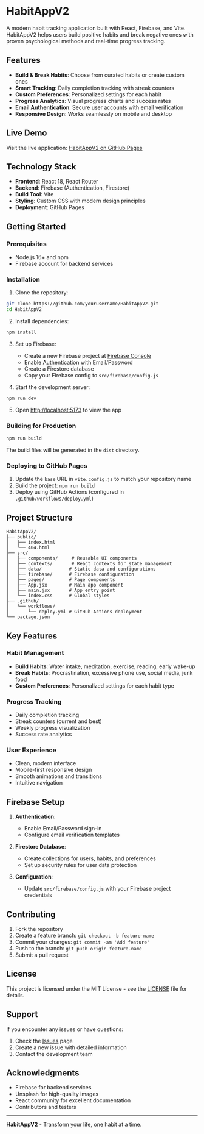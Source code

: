 # HabitAppV2

A modern habit tracking application built with React, Firebase, and Vite. HabitAppV2 helps users build positive habits and break negative ones with proven psychological methods and real-time progress tracking.

## Features

- **Build & Break Habits**: Choose from curated habits or create custom ones
- **Smart Tracking**: Daily completion tracking with streak counters
- **Custom Preferences**: Personalized settings for each habit
- **Progress Analytics**: Visual progress charts and success rates
- **Email Authentication**: Secure user accounts with email verification
- **Responsive Design**: Works seamlessly on mobile and desktop

## Live Demo

Visit the live application: [HabitAppV2 on GitHub Pages](https://yourusername.github.io/HabitAppV2/)

## Technology Stack

- **Frontend**: React 18, React Router
- **Backend**: Firebase (Authentication, Firestore)
- **Build Tool**: Vite
- **Styling**: Custom CSS with modern design principles
- **Deployment**: GitHub Pages

## Getting Started

### Prerequisites

- Node.js 16+ and npm
- Firebase account for backend services

### Installation

1. Clone the repository:
```bash
git clone https://github.com/yourusername/HabitAppV2.git
cd HabitAppV2
```

2. Install dependencies:
```bash
npm install
```

3. Set up Firebase:
   - Create a new Firebase project at [Firebase Console](https://console.firebase.google.com)
   - Enable Authentication with Email/Password
   - Create a Firestore database
   - Copy your Firebase config to `src/firebase/config.js`

4. Start the development server:
```bash
npm run dev
```

5. Open [http://localhost:5173](http://localhost:5173) to view the app

### Building for Production

```bash
npm run build
```

The build files will be generated in the `dist` directory.

### Deploying to GitHub Pages

1. Update the `base` URL in `vite.config.js` to match your repository name
2. Build the project: `npm run build`
3. Deploy using GitHub Actions (configured in `.github/workflows/deploy.yml`)

## Project Structure

```
HabitAppV2/
├── public/
│   ├── index.html
│   └── 404.html
├── src/
│   ├── components/     # Reusable UI components
│   ├── contexts/       # React contexts for state management
│   ├── data/          # Static data and configurations
│   ├── firebase/      # Firebase configuration
│   ├── pages/         # Page components
│   ├── App.jsx        # Main app component
│   ├── main.jsx       # App entry point
│   └── index.css      # Global styles
├── .github/
│   └── workflows/
│       └── deploy.yml # GitHub Actions deployment
└── package.json
```

## Key Features

### Habit Management
- **Build Habits**: Water intake, meditation, exercise, reading, early wake-up
- **Break Habits**: Procrastination, excessive phone use, social media, junk food
- **Custom Preferences**: Personalized settings for each habit type

### Progress Tracking
- Daily completion tracking
- Streak counters (current and best)
- Weekly progress visualization
- Success rate analytics

### User Experience
- Clean, modern interface
- Mobile-first responsive design
- Smooth animations and transitions
- Intuitive navigation

## Firebase Setup

1. **Authentication**:
   - Enable Email/Password sign-in
   - Configure email verification templates

2. **Firestore Database**:
   - Create collections for users, habits, and preferences
   - Set up security rules for user data protection

3. **Configuration**:
   - Update `src/firebase/config.js` with your Firebase project credentials

## Contributing

1. Fork the repository
2. Create a feature branch: `git checkout -b feature-name`
3. Commit your changes: `git commit -am 'Add feature'`
4. Push to the branch: `git push origin feature-name`
5. Submit a pull request

## License

This project is licensed under the MIT License - see the [LICENSE](LICENSE) file for details.

## Support

If you encounter any issues or have questions:

1. Check the [Issues](https://github.com/yourusername/HabitAppV2/issues) page
2. Create a new issue with detailed information
3. Contact the development team

## Acknowledgments

- Firebase for backend services
- Unsplash for high-quality images
- React community for excellent documentation
- Contributors and testers

---

**HabitAppV2** - Transform your life, one habit at a time.